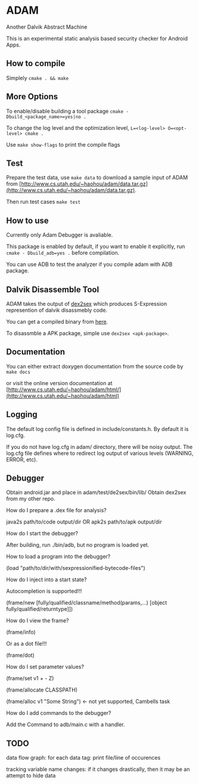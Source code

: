ADAM
========
Another Dalvik Abstract Machine

This is an experimental static analysis based security checker for Android Apps. 

How to compile
---
Simplely `cmake . && make`

More Options
---
To enable/disable building a tool package `cmake -Dbuild_<package_name>=yes|no .` 
	
To change the log level and the optimization level, `L=<log-level> O=<opt-level> cmake .`

Use `make show-flags` to print the compile flags

Test
---
Prepare the test data, use `make data` to download a sample input of ADAM from [http://www.cs.utah.edu/~haohou/adam/data.tar.gz](http://www.cs.utah.edu/~haohou/adam/data.tar.gz).

Then run test cases `make test`

How to use
---
Currently only Adam Debugger is avaliable. 

This package is enabled by default, if you want to enable it explicitly, run `cmake - Dbuild_adb=yes .` before compilation.

You can use ADB to test the analyzer if you compile adam with ADB package.

Dalvik Disassemble Tool
---
ADAM takes the output of [dex2sex](https://github.com/38/dex2sex) which produces S-Expression represention of dalvik disassmebly code.

You can get a compiled binary from [here](http://www.cs.utah.edu/~haohou/adam/dex2sex.tar.gz).

To disassmble a APK package, simple use `dex2sex <apk-package>`. 

Documentation
---
You can either extract doxygen documentation from the source code by `make docs` 

or visit the online version documentation at [http://www.cs.utah.edu/~haohou/adam/html/](http://www.cs.utah.edu/~haohou/adam/html)


Logging
---

The default log config file is defined in include/constants.h.  By default it is log.cfg.

If you do not have log.cfg in adam/ directory, there will be noisy output.  The log.cfg file defines where to redirect log output of various levels (WARNING, ERROR, etc).

Debugger
---

Obtain android.jar and place in adam/test/de2sex/bin/lib/
Obtain dex2sex from my other repo.

How do I prepare a .dex file for analysis?

java2s path/to/code output/dir 
OR
apk2s path/to/apk output/dir

How do I start the debugger?

After building, run ./bin/adb, but no program is loaded yet.

How to load a program into the debugger?

(load "path/to/dir/with/sexpressionified-bytecode-files")

How do I inject into a start state?

Autocompletion is supported!!!

(frame/new  [fully/qualified/classname/method(params,...) [object fully/qualified/returntype]])

How do I view the frame?

(frame/info)

Or as a dot file!!!

(frame/dot)

How do I set parameter values?

(frame/set v1 + - Z)

(frame/allocate CLASSPATH)

(frame/alloc v1 "Some String") <- not yet supported, Cambells task

How do I add commands to the debugger?

Add the Command to adb/main.c with a handler.

TODO
---

data flow graph:
for each data tag: print file/line of occurences

tracking variable name changes: 
if it changes drastically, then it may be an attempt to hide data





